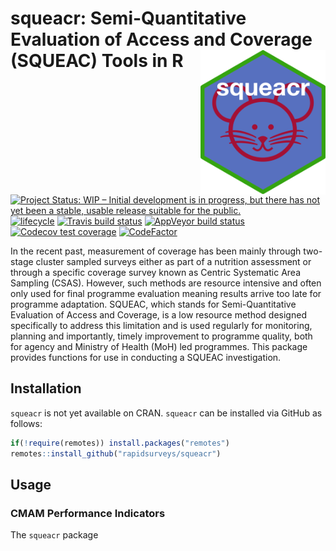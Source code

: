 
<!-- README.md is generated from README.Rmd. Please edit that file -->

# squeacr: Semi-Quantitative Evaluation of Access and Coverage (SQUEAC) Tools in R <img src="man/figures/squeacr.png" width = "200" align="right" />

<!-- badges: start -->

[![Project Status: WIP – Initial development is in progress, but there
has not yet been a stable, usable release suitable for the
public.](https://www.repostatus.org/badges/latest/wip.svg)](https://www.repostatus.org/#wip)
[![lifecycle](https://img.shields.io/badge/lifecycle-experimental-orange.svg)](https://www.tidyverse.org/lifecycle/#experimental)
[![Travis build
status](https://travis-ci.org/rapidsurveys/squeacr.svg?branch=master)](https://travis-ci.org/rapidsurveys/squeacr)
[![AppVeyor build
status](https://ci.appveyor.com/api/projects/status/github/rapidsurveys/squeacr?branch=master&svg=true)](https://ci.appveyor.com/project/rapidsurveys/squeacr)
[![Codecov test
coverage](https://codecov.io/gh/rapidsurveys/squeacr/branch/master/graph/badge.svg)](https://codecov.io/gh/rapidsurveys/squeacr?branch=master)
[![CodeFactor](https://www.codefactor.io/repository/github/rapidsurveys/squeacr/badge)](https://www.codefactor.io/repository/github/rapidsurveys/squeacr)
<!-- badges: end -->

In the recent past, measurement of coverage has been mainly through
two-stage cluster sampled surveys either as part of a nutrition
assessment or through a specific coverage survey known as Centric
Systematic Area Sampling (CSAS). However, such methods are resource
intensive and often only used for final programme evaluation meaning
results arrive too late for programme adaptation. SQUEAC, which stands
for Semi-Quantitative Evaluation of Access and Coverage, is a low
resource method designed specifically to address this limitation and is
used regularly for monitoring, planning and importantly, timely
improvement to programme quality, both for agency and Ministry of Health
(MoH) led programmes. This package provides functions for use in
conducting a SQUEAC investigation.

## Installation

`squeacr` is not yet available on CRAN. `squeacr` can be installed via
GitHub as follows:

``` r
if(!require(remotes)) install.packages("remotes")
remotes::install_github("rapidsurveys/squeacr")
```

## Usage

### CMAM Performance Indicators

The `squeacr` package
